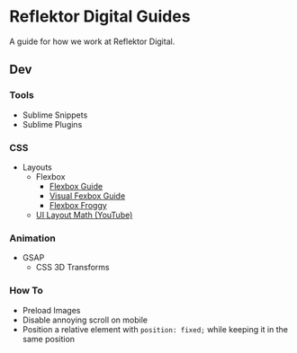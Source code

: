# Reflektor Digital Guides
A guide for how we work at Reflektor Digital.

## Dev

### Tools

- Sublime Snippets
- Sublime Plugins


### CSS

- Layouts
	- Flexbox
		- [Flexbox Guide](https://css-tricks.com/snippets/css/a-guide-to-flexbox/)	
		- [Visual Fexbox Guide](https://scotch.io/tutorials/a-visual-guide-to-css3-flexbox-properties) 
		- [Flexbox Froggy](http://flexboxfroggy.com/) 
	- [UI Layout Math (YouTube)](https://www.youtube.com/playlist?list=PL7wAPgl1JVvVuCHeJqAky6Ruc4lW5lLxs)


### Animation

- GSAP
	- CSS 3D Transforms

### How To

- Preload Images
- Disable annoying scroll on mobile
- Position a relative element with `position: fixed;` while keeping it in the same position

